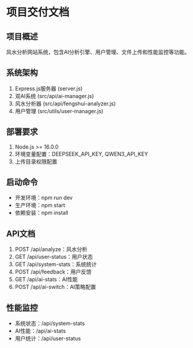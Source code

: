 # 项目交付文档

## 项目概述
风水分析网站系统，包含AI分析引擎、用户管理、文件上传和性能监控等功能。

## 系统架构
1. Express.js服务器 (server.js)
2. 双AI系统 (src/api/ai-manager.js)
3. 风水分析器 (src/api/fengshui-analyzer.js)
4. 用户管理 (src/utils/user-manager.js)

## 部署要求
1. Node.js >= 16.0.0
2. 环境变量配置：DEEPSEEK_API_KEY, QWEN3_API_KEY
3. 上传目录权限配置

## 启动命令
- 开发环境：npm run dev
- 生产环境：npm start
- 依赖安装：npm install

## API文档
1. POST /api/analyze：风水分析
2. GET /api/user-status：用户状态
3. GET /api/system-stats：系统统计
4. POST /api/feedback：用户反馈
5. GET /api/ai-stats：AI性能
6. POST /api/ai-switch：AI策略配置

## 性能监控
- 系统状态：/api/system-stats
- AI性能：/api/ai-stats
- 用户统计：/api/user-status